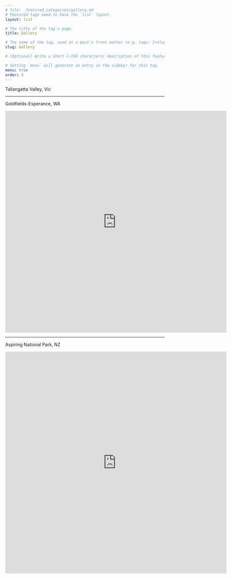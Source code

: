 ```yaml
---
# file: _featured_categories/gallery.md
# Featured tags need to have the `list` layout.
layout: list

# The title of the tag's page.
title: Gallery

# The name of the tag, used in a post's front matter (e.g. tags: [<slug>]).
slug: Gallery

# (Optional) Write a short (~150 characters) description of this featured tag.

# Setting `menu` will generate an entry in the sidebar for this tag.
menu: true
order: 3
---
```

Tallangatta Valley, Vic


---

Goldfields-Esperance, WA
<iframe src="https://albumizr.com/a/Z8Jo" scrolling="yes" frameborder="0" allowfullscreen width="700" height="700"></iframe>

---

Aspiring National Park, NZ
<iframe src="https://albumizr.com/a/rHil" scrolling="yes" frameborder="0" allowfullscreen width="700" height="700"></iframe>
